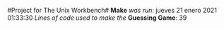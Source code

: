 #Project for The Unix Workbench#
**Make** *was run*:
jueves 21 enero 2021 01:33:30
*Lines of code used to make the* **Guessing Game**:
39
